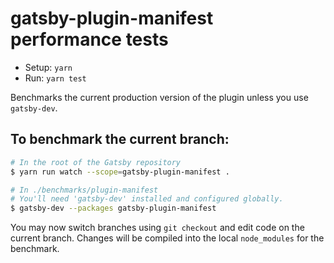 # gatsby-plugin-manifest performance tests

- Setup: `yarn`
- Run: `yarn test`

Benchmarks the current production version of the plugin unless you use `gatsby-dev`.

## To benchmark the current branch:

```sh
# In the root of the Gatsby repository
$ yarn run watch --scope=gatsby-plugin-manifest .
```

```sh
# In ./benchmarks/plugin-manifest
# You'll need 'gatsby-dev' installed and configured globally.
$ gatsby-dev --packages gatsby-plugin-manifest
```

You may now switch branches using `git checkout` and edit code on the current branch. Changes will be compiled into the local `node_modules` for the benchmark.
